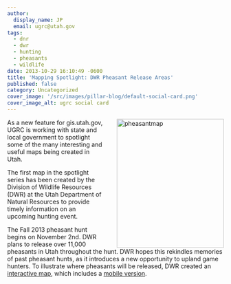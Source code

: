 ```yaml
---
author:
  display_name: JP
  email: ugrc@utah.gov
tags:
  - dnr
  - dwr
  - hunting
  - pheasants
  - wildlife
date: 2013-10-29 16:10:49 -0600
title: 'Mapping Spotlight: DWR Pheasant Release Areas'
published: false
category: Uncategorized
cover_image: '/src/images/pillar-blog/default-social-card.png'
cover_image_alt: ugrc social card
---
```


<p><a href="/images/404.png"><img src="/images/404.png" style="margin-left:30px" align="right"  title="pheasantmap" width="249" height="300"/></a> As a new feature for gis.utah.gov, UGRC is working with state and local government to spotlight some of the many interesting and useful maps being created in Utah.</p>
<p>The first map in the spotlight series has been created by the Division of Wildlife Resources (DWR) at the Utah Department of Natural Resources to provide timely information on an upcoming hunting event.</p>
<p>The Fall 2013 pheasant hunt begins on November 2nd. DWR plans to release over 11,000 pheasants in Utah throughout the hunt. DWR hopes this rekindles memories of past pheasant hunts, as it introduces a new opportunity to upland game hunters. To illustrate where pheasants will be released, DWR created an <a href="https://utahdnr.maps.arcgis.com/apps/webappviewer/index.html?id=ad0e2d4b1ac34da8b437102bca05d8fb" target="_blank" rel="noopener">interactive map</a>, which includes a <a href="http://bit.ly/16vOwuk" target="_blank" rel="noopener">mobile version</a>.
